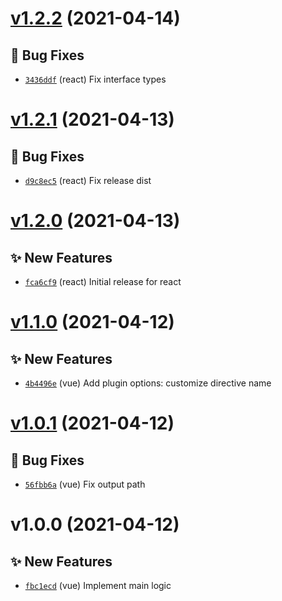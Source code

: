 # [v1.2.2](https://github.com/TomokiMiyauci/click-outside/compare/@miyauci/vue-click-outside@1.2.1...@miyauci/vue-click-outside@1.2.2) (2021-04-14)

## 🐛 Bug Fixes
- [`3436ddf`](https://github.com/TomokiMiyauci/click-outside/commit/3436ddf)  (react) Fix interface types

# [v1.2.1](https://github.com/TomokiMiyauci/click-outside/compare/@miyauci/vue-click-outside@1.2.0...@miyauci/vue-click-outside@1.2.1) (2021-04-13)

## 🐛 Bug Fixes
- [`d9c8ec5`](https://github.com/TomokiMiyauci/click-outside/commit/d9c8ec5)  (react) Fix release dist

# [v1.2.0](https://github.com/TomokiMiyauci/click-outside/compare/@miyauci/vue-click-outside@1.1.0...@miyauci/vue-click-outside@1.2.0) (2021-04-13)

## ✨ New Features
- [`fca6cf9`](https://github.com/TomokiMiyauci/click-outside/commit/fca6cf9)  (react) Initial release for react

# [v1.1.0](https://github.com/TomokiMiyauci/click-outside/compare/@miyauci/vue-click-outside@1.0.1...@miyauci/vue-click-outside@1.1.0) (2021-04-12)

## ✨ New Features
- [`4b4496e`](https://github.com/TomokiMiyauci/click-outside/commit/4b4496e)  (vue) Add plugin options: customize directive name

# [v1.0.1](https://github.com/TomokiMiyauci/click-outside/compare/@miyauci/vue-click-outside@1.0.0...@miyauci/vue-click-outside@1.0.1) (2021-04-12)

## 🐛 Bug Fixes
- [`56fbb6a`](https://github.com/TomokiMiyauci/click-outside/commit/56fbb6a)  (vue) Fix output path

# v1.0.0 (2021-04-12)

## ✨ New Features
- [`fbc1ecd`](https://github.com/TomokiMiyauci/click-outside/commit/fbc1ecd)  (vue) Implement main logic
